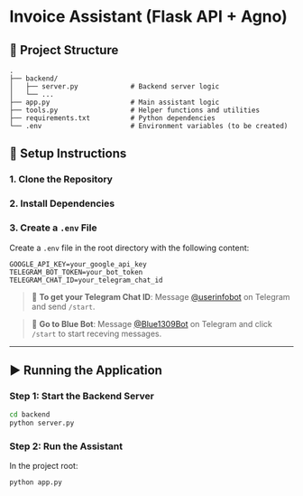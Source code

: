 # Invoice Assistant (Flask API + Agno)


## 📁 Project Structure

```
.
├── backend/
│   ├── server.py             # Backend server logic
│   └── ...
├── app.py                    # Main assistant logic
├── tools.py                  # Helper functions and utilities
├── requirements.txt          # Python dependencies
└── .env                      # Environment variables (to be created)
```


## 🔧 Setup Instructions

### 1. Clone the Repository

### 2. Install Dependencies

### 3. Create a `.env` File

Create a `.env` file in the root directory with the following content:

```env
GOOGLE_API_KEY=your_google_api_key
TELEGRAM_BOT_TOKEN=your_bot_token
TELEGRAM_CHAT_ID=your_telegram_chat_id
```

> 🧾 **To get your Telegram Chat ID**: Message [@userinfobot](https://t.me/userinfobot) on Telegram and send `/start`.

> 🧾 **Go to Blue Bot**: Message [@Blue1309Bot](https://t.me/Blue1309Bot) on Telegram and click `/start` to start receving messages.

---

## ▶️ Running the Application

### Step 1: Start the Backend Server

```bash
cd backend
python server.py
```

### Step 2: Run the Assistant

In the project root:

```bash
python app.py
```


